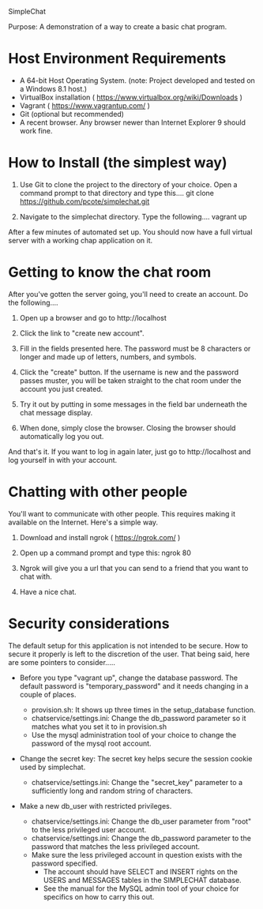 SimpleChat

Purpose: A demonstration of a way to create a basic chat program.

Host Environment Requirements
=============================
- A 64-bit Host Operating System.  (note: Project developed and tested on a Windows 8.1 host.)
- VirtualBox installation ( https://www.virtualbox.org/wiki/Downloads )
- Vagrant ( https://www.vagrantup.com/ )
- Git (optional but recommended)
- A recent browser.  Any browser newer than Internet Explorer 9 should work fine.


How to Install (the simplest way)
=================================
1. Use Git to clone the project to the directory of your choice.  Open a command prompt to that directory and type this....
git clone https://github.com/pcote/simplechat.git

2. Navigate to the simplechat directory.  Type the following....
vagrant up

After a few minutes of automated set up.  You should now have a full virtual server with a working chap application on it.


Getting to know the chat room
=============================
After you've gotten the server going, you'll need to create an account.  Do the following....

1.  Open up a browser and go to http://localhost

2.  Click the link to "create new account".

3.  Fill in the fields presented here.  The password must be 8 characters or longer and made up of letters, numbers, and symbols.

4.  Click the "create" button.  If the username is new and the password passes muster, you will be taken straight to the chat room under the account you just created.

5.  Try it out by putting in some messages in the field bar underneath the chat message display.

6.  When done, simply close the browser.  Closing the browser should automatically log you out.


And that's it.  If you want to log in again later, just go to http://localhost and log yourself in with your account.

Chatting with other people
==========================
You'll want to communicate with other people.  This requires making it available on the Internet.  Here's a simple way.

1.  Download and install ngrok ( https://ngrok.com/ )

2.  Open up a command prompt and type this:
ngrok 80

3.  Ngrok will give you a url that you can send to a friend that you want to chat with.

4.  Have a nice chat.


Security considerations
========================
The default setup for this application is not intended to be secure.  How to secure it properly is left to the discretion of the user.
That being said, here are some pointers to consider.....

- Before you type "vagrant up", change the database password.  The default password is "temporary_password" and it needs changing in a couple of places.
    - provision.sh: It shows up three times in the setup_database function.
    - chatservice/settings.ini: Change the db_password parameter so it matches what you set it to in provision.sh
    - Use the mysql administration tool of your choice to change the password of the mysql root account.

- Change the secret key: The secret key helps secure the session cookie used by simplechat.
    - chatservice/settings.ini:  Change the "secret_key" parameter to a sufficiently long and random string of characters.

- Make a new db_user with restricted privileges.
    - chatservice/settings.ini: Change the db_user parameter from "root" to the less privileged user account.
    - chatservice/settings.ini: Change the db_password parameter to the password that matches the less privileged account.
    - Make sure the less privileged account in question exists with the password specified.
        - The account should have SELECT and INSERT rights on the USERS and MESSAGES tables in the SIMPLECHAT database.
        - See the manual for the MySQL admin tool of your choice for specifics on how to carry this out.

